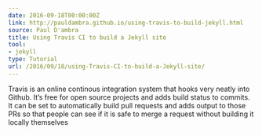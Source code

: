 ```yaml
---
date: 2016-09-18T00:00:00Z
link: http://pauldambra.github.io/using-travis-to-build-jekyll.html
source: Paul D'ambra
title: Using Travis CI to build a Jekyll site
tool:
- jekyll
type: Tutorial
url: /2016/09/18/using-Travis-CI-to-build-a-Jekyll-site/
---
```


Travis is an online continous integration system that hooks very neatly into Github. It’s free for open source projects and adds build status to commits. It can be set to automatically build pull requests and adds output to those PRs so that people can see if it is safe to merge a request without building it locally themselves






